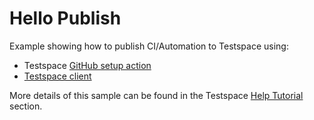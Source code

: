 # Hello Publish
Example showing how to publish CI/Automation to Testspace using:
- Testspace [GitHub setup action](https://github.com/testspace-com/setup-testspace)
- [Testspace client](https://help.testspace.com/docs/reference/testspace-client)

More details of this sample can be found in the Testspace [Help Tutorial](https://help.testspace.com/docs/tutorial/getting-started) section.
